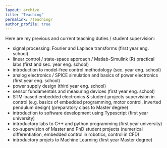 ```yaml
---
layout: archive
title: "Teaching"
permalink: /teaching/
author_profile: true
---
```


Here are my previous and current teaching duties / student supervision:

- signal processing: Fourier and Laplace transforms (first year eng. school)
- linear control / state-space approach / Matlab-Simulink (R) practical labs (first and sec. year eng. school)
- introduction to model-free control methodology (sec. year eng. school)
- analog electronics / SPICE simulation and basics of power electronics (first year eng. school)
- power supply design (third year eng. school)
- sensor fundamentals and measuring devices (first year eng. school)
- STM-based embedded electronics & student projects supervision in control (e.g. basics of embedded programming, motor control, inverted pendulum design) (preparatory class to Master degree)
- introduction to software development using Typescript (first year university)
- introductory labs to C++ and python programming (first year university)
- co-supervision of Master and PhD student projects (numerical differentiation, embedded control in robotics, control in CFD) 
- introductory projets to Machine Learning (first year Master degree)

